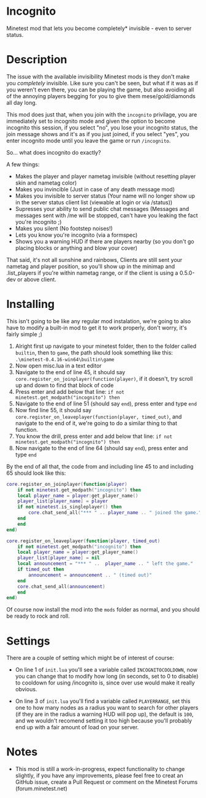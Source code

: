 # Incognito

Minetest mod that lets you become completely* invisible - even to server status.

Description
===

The issue with the available invisibility Minetest mods is they don't make you _completely_ invisible. Like sure you can't be seen, but what if it was as if you weren't even there, you can be playing the game, but also avoiding all of the annoying players begging for you to give them mese/gold/diamonds all day long.

This mod does just that, when you join with the `incognito` privilage, you are immediately set to incognito mode and given the option to become incognito this session, if you select "no", you lose your incognito status, the join message shows and it's as if you just joined, if you select "yes", you enter incognito mode until you leave the game or run `/incognito`.

So... what does incognito do exactly?

A few things:

- Makes the player and player nametag invisible (without resetting player skin and nametag color)
- Makes you invincible (Just in case of any death message mod)
- Makes you invisible to server status (Your name will no longer show up in the server status client list (viewable at login or via /status))
- Supresses your ability to send public chat messages (Messages and messages sent with /me will be stopped, can't have you leaking the fact you're incognito ;)
- Makes you silent (No footstep noises!)
- Lets you know you're incognito (via a formspec)
- Shows you a warning HUD if there are players nearby (so you don't go placing blocks or anything and blow your cover)

That said, it's not all sunshine and rainbows, Clients are still sent your nametag and player position, so you'll show up in the minimap and .list_players if you're within nametag range, or if the client is using a 0.5.0-dev or above client.

Installing
===

This isn't going to be like any regular mod instalation, we're going to also have to modify a built-in mod to get it to work properly, don't worry, it's fairly simple ;)

1. Alright first up navigate to your minetest folder, then to the folder called `builtin`, then to `game`, the path should look something like this: `.\minetest-0.4.16-win64\builtin\game`
2. Now open misc.lua in a text editor
3. Navigate to the end of line 45, it should say `core.register_on_joinplayer(function(player)`, if it doesn't, try scroll up and down to find that block of code
4. Press enter and add below that line: `if not minetest.get_modpath("incognito") then`
5. Navigate to the end of line 51 (should say `end`), press enter and type `end`
6. Now find line 55, it should say `core.register_on_leaveplayer(function(player, timed_out)`, and navigate to the end of it, we're going to do a similar thing to that function.
7. You know the drill, press enter and add below that line: `if not minetest.get_modpath("incognito") then`
8. Now navigate to the end of line 64 (should say `end`), press enter and type `end`

By the end of all that, the code from and including line 45 to and including 65 should look like this:

```Lua
core.register_on_joinplayer(function(player)
    if not minetest.get_modpath("incognito") then
    local player_name = player:get_player_name()
    player_list[player_name] = player
    if not minetest.is_singleplayer() then
        core.chat_send_all("*** " .. player_name .. " joined the game.")
    end
    end
end)

core.register_on_leaveplayer(function(player, timed_out)
    if not minetest.get_modpath("incognito") then
    local player_name = player:get_player_name()
    player_list[player_name] = nil
    local announcement = "*** " ..  player_name .. " left the game."
    if timed_out then
        announcement = announcement .. " (timed out)"
    end
    core.chat_send_all(announcement)
    end
end)
```

Of course now install the mod into the `mods` folder as normal, and you should be ready to rock and roll.

Settings
===

There are a couple of setting which might be of interest of course:

- On line 1 of `init.lua` you'll see a variable called `INCOGNITOCOOLDOWN`, now you can change that to modify how long (in seconds, set to 0 to disable) to cooldown for using /incognito is, since over use would make it really obvious.

- On line 3 of `init.lua` you'll find a variable called `PLAYERRANGE`, set this one to how many nodes as a radius you want to search for other players (if they are in the radius a warning HUD will pop up), the default is `100`, and we wouldn't recomend setting it too high because you'll probably end up with a fair amount of load on your server.

Notes
===

- This mod is still a work-in-progress, expect functionality to change slightly, if you have any improvements, please feel free to creat an GitHub issue, create a Pull Request or comment on the Minetest Forums (forum.minetest.net)
